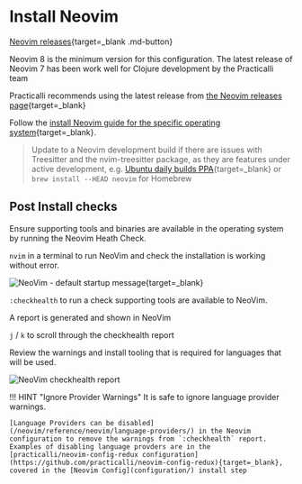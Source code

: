# Install Neovim

[Neovim releases](https://github.com/neovim/neovim/releases){target=_blank .md-button}

Neovim 8 is the minimum version for this configuration.  The latest release of Neovim 7 has been work well for Clojure development by the Practicalli team

Practicalli recommends using the latest release from [the Neovim releases page](https://github.com/neovim/neovim/releases){target=_blank}

Follow the [install Neovim guide for the specific operating system](https://github.com/neovim/neovim/wiki/Installing-Neovim){target=_blank}.

> Update to a Neovim development build if there are issues with Treesitter and the nvim-treesitter package, as they are features under active development, e.g.  [Ubuntu daily builds PPA](https://launchpad.net/~neovim-ppa/+archive/ubuntu/unstable){target=_blank} or `brew install --HEAD neovim` for Homebrew


## Post Install checks

Ensure supporting tools and binaries are available in the operating system by running the Neovim Heath Check.

`nvim` in a terminal to run NeoVim and check the installation is working without error.

![NeoVim - default startup message](https://raw.githubusercontent.com/practicalli/graphic-design/live/editors/neovim/screenshots/neovim-startup-default-message.png){target=_blank}

`:checkhealth` to run a check supporting tools are available to NeoVim.

A report is generated and shown in NeoVim

`j` / `k` to scroll through the checkhealth report

Review the warnings and install tooling that is required for languages that will be used.

![NeoVim checkhealth report](https://raw.githubusercontent.com/practicalli/graphic-design/live/editors/neovim/screenshots/neovim-checkhealth-report.png)

!!! HINT "Ignore Provider Warnings"
    It is safe to ignore language provider warnings.

    [Language Providers can be disabled](/neovim/reference/neovim/language-providers/) in the Neovim configuration to remove the warnings from `:checkhealth` report.  Examples of disabling language provders are in the [practicalli/neovim-config-redux configuration](https://github.com/practicalli/neovim-config-redux){target=_blank}, covered in the [Neovim Config](configuration/) install step
